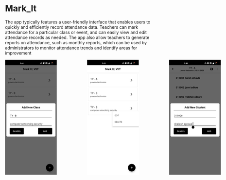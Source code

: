 # Mark_It 
The app typically features a user-friendly interface that enables users to quickly and efficiently record attendance data. Teachers can mark attendance for 
a particular class or event, and can easily view and edit attendance records as needed. The app also allow teachers to generate reports on attendance, such as 
monthly reports, which can be used by administrators to monitor attendance trends and identify areas for improvement 
<br>

<div style="display: flex; gap: 100px;">
  <img src="https://github.com/shaiilesh/Mark_It/raw/master/Add%20Class.jpg" alt="Class List interface" width="170">
  <img src="https://github.com/shaiilesh/Mark_It/raw/master/Class_item.jpg" alt="Class Item" width="170">
  <img src="https://github.com/shaiilesh/Mark_It/raw/master/Add%20Students.jpg" alt="Add Students" width="170">
  <img src="https://github.com/shaiilesh/Mark_It/raw/master/Attendance.jpg" alt="Attandance" width="170"> 
  <img src="https://github.com/shaiilesh/Mark_It/raw/master/Update_student.jpg" alt="Update Student" width="170">
  <img src="https://github.com/shaiilesh/Mark_It/raw/master/Change%20Date.jpg" alt="Change Date" width="170">
  <img src="https://github.com/shaiilesh/Mark_It/raw/master/Months.jpg" alt="Months" width="170">
  <img src="https://github.com/shaiilesh/Mark_It/raw/master/Monthly_Sheet.jpg" alt="Monthly Sheet" width="170">
  
</div>







 
